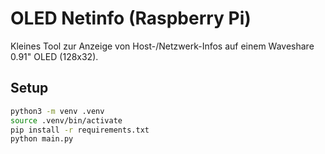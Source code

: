 # OLED Netinfo (Raspberry Pi)

Kleines Tool zur Anzeige von Host-/Netzwerk-Infos auf einem Waveshare 0.91" OLED (128x32).

## Setup

```bash
python3 -m venv .venv
source .venv/bin/activate
pip install -r requirements.txt
python main.py

